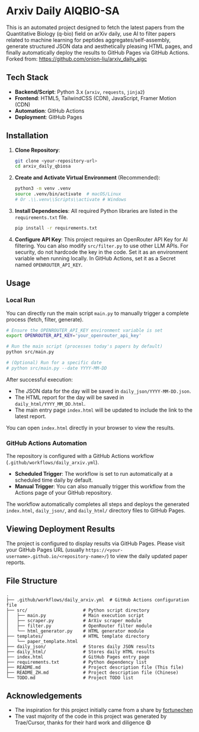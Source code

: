 # Arxiv Daily AIQBIO-SA

This is an automated project designed to fetch the latest papers from the Quantitative Biology (q-bio) field on arXiv daily, use AI to filter papers related to machine learning for peptides aggregates/self-assembly, generate structured JSON data and aesthetically pleasing HTML pages, and finally automatically deploy the results to GitHub Pages via GitHub Actions. Forked from: https://github.com/onion-liu/arxiv_daily_aigc 

## Tech Stack

*   **Backend/Script**: Python 3.x (`arxiv`, `requests`, `jinja2`)
*   **Frontend**: HTML5, TailwindCSS (CDN), JavaScript, Framer Motion (CDN)
*   **Automation**: GitHub Actions
*   **Deployment**: GitHub Pages

## Installation

1.  **Clone Repository**:
    ```bash
    git clone <your-repository-url>
    cd arxiv_daily_qbiosa
    ```

2.  **Create and Activate Virtual Environment** (Recommended):
    ```bash
    python3 -m venv .venv
    source .venv/bin/activate  # macOS/Linux
    # Or .\\.venv\\Scripts\\activate # Windows
    ```

3.  **Install Dependencies**: All required Python libraries are listed in the `requirements.txt` file.
    ```bash
    pip install -r requirements.txt
    ```

4.  **Configure API Key**: This project requires an OpenRouter API Key for AI filtering. You can also modify `src/filter.py` to use other LLM APIs. For security, do not hardcode the key in the code. Set it as an environment variable when running locally. In GitHub Actions, set it as a Secret named `OPENROUTER_API_KEY`.

## Usage

### Local Run

You can directly run the main script `main.py` to manually trigger a complete process (fetch, filter, generate).

```bash
# Ensure the OPENROUTER_API_KEY environment variable is set
export OPENROUTER_API_KEY='your_openrouter_api_key'

# Run the main script (processes today's papers by default)
python src/main.py

# (Optional) Run for a specific date
# python src/main.py --date YYYY-MM-DD
```

After successful execution:
*   The JSON data for the day will be saved in `daily_json/YYYY-MM-DD.json`.
*   The HTML report for the day will be saved in `daily_html/YYYY_MM_DD.html`.
*   The main entry page `index.html` will be updated to include the link to the latest report.

You can open `index.html` directly in your browser to view the results.

### GitHub Actions Automation

The repository is configured with a GitHub Actions workflow (`.github/workflows/daily_arxiv.yml`).

*   **Scheduled Trigger**: The workflow is set to run automatically at a scheduled time daily by default.
*   **Manual Trigger**: You can also manually trigger this workflow from the Actions page of your GitHub repository.

The workflow automatically completes all steps and deploys the generated `index.html`, `daily_json/`, and `daily_html/` directory files to GitHub Pages.

## Viewing Deployment Results

The project is configured to display results via GitHub Pages. Please visit your GitHub Pages URL (usually `https://<your-username>.github.io/<repository-name>/`) to view the daily updated paper reports.

## File Structure

```
.
├── .github/workflows/daily_arxiv.yml  # GitHub Actions configuration file
├── src/                     # Python script directory
│   ├── main.py              # Main execution script
│   ├── scraper.py           # ArXiv scraper module
│   ├── filter.py            # OpenRouter filter module
│   └── html_generator.py    # HTML generator module
├── templates/               # HTML template directory
│   └── paper_template.html
├── daily_json/              # Stores daily JSON results
├── daily_html/              # Stores daily HTML results
├── index.html               # GitHub Pages entry page
├── requirements.txt         # Python dependency list
├── README.md                # Project description file (This file)
├── README_ZH.md             # Project description file (Chinese)
└── TODO.md                  # Project TODO list
```

## Acknowledgements
- The inspiration for this project initially came from a share by [fortunechen](https://github.com/fortunechen)
- The vast majority of the code in this project was generated by Trae/Cursor, thanks for their hard work and diligence 😄
